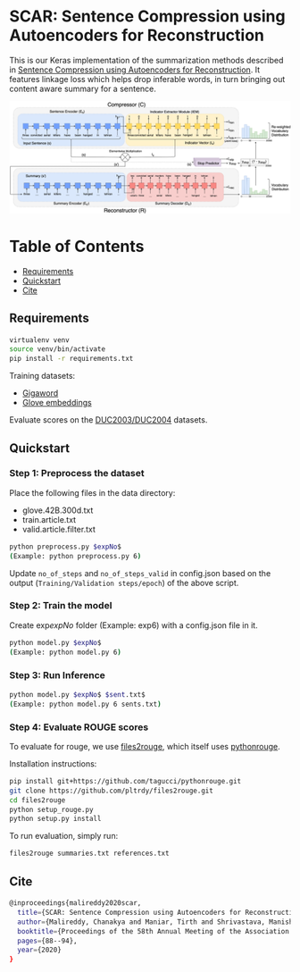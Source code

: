 # SCAR: Sentence Compression using Autoencoders for Reconstruction

This is our Keras implementation of the summarization methods described in [Sentence Compression using Autoencoders for Reconstruction](https://aclanthology.org/2020.acl-srw.13/). It features linkage loss which helps drop inferable words, in turn bringing out content aware summary for a sentence.

![Model Architecture](SCAR_Pipeline.png)

Table of Contents
=================

  * [Requirements](#requirements)
  * [Quickstart](#quickstart)
  * [Cite](#cite)
  
## Requirements

```bash
virtualenv venv
source venv/bin/activate
pip install -r requirements.txt
```

Training datasets:
- [Gigaword](https://github.com/harvardnlp/sent-summary)
- [Glove embeddings](https://nlp.stanford.edu/projects/glove/)

Evaluate scores on the [DUC2003/DUC2004](https://duc.nist.gov/data.html) datasets.

## Quickstart

### Step 1: Preprocess the dataset

Place the following files in the data directory:
- glove.42B.300d.txt
- train.article.txt
- valid.article.filter.txt

```bash
python preprocess.py $expNo$ 
(Example: python preprocess.py 6)
```

Update `no_of_steps` and `no_of_steps_valid` in config.json based on the output (`Training/Validation steps/epoch`) of the above script. 

### Step 2: Train the model

Create exp$expNo$ folder (Example: exp6) with a config.json file in it.

```bash
python model.py $expNo$ 
(Example: python model.py 6)
```

### Step 3: Run Inference

```bash
python model.py $expNo$ $sent.txt$ 
(Example: python model.py 6 sents.txt)
```

### Step 4: Evaluate ROUGE scores

To evaluate for rouge, we use [files2rouge](https://github.com/pltrdy/files2rouge), which itself uses
[pythonrouge](https://github.com/tagucci/pythonrouge).

Installation instructions:

```bash
pip install git+https://github.com/tagucci/pythonrouge.git
git clone https://github.com/pltrdy/files2rouge.git
cd files2rouge
python setup_rouge.py
python setup.py install
```

To run evaluation, simply run:
```bash
files2rouge summaries.txt references.txt
```

## Cite

```bash
@inproceedings{malireddy2020scar,
  title={SCAR: Sentence Compression using Autoencoders for Reconstruction},
  author={Malireddy, Chanakya and Maniar, Tirth and Shrivastava, Manish},
  booktitle={Proceedings of the 58th Annual Meeting of the Association for Computational Linguistics: Student Research Workshop},
  pages={88--94},
  year={2020}
}
```